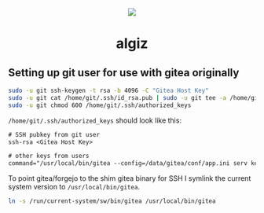 <div align="center">
<img src="https://upload.wikimedia.org/wikipedia/commons/d/df/Runic_letter_algiz.svg">
<h1>algiz</h1>
</div>

## Setting up git user for use with gitea originally

```sh
sudo -u git ssh-keygen -t rsa -b 4096 -C "Gitea Host Key"
sudo -u git cat /home/git/.ssh/id_rsa.pub | sudo -u git tee -a /home/git/.ssh/authorized_keys
sudo -u git chmod 600 /home/git/.ssh/authorized_keys
```

`/home/git/.ssh/authorized_keys` should look like this:

```txt
# SSH pubkey from git user
ssh-rsa <Gitea Host Key>

# other keys from users
command="/usr/local/bin/gitea --config=/data/gitea/conf/app.ini serv key-1",no-port-forwarding,no-X11-forwarding,no-agent-forwarding,no-pty <user pubkey>
```

To point gitea/forgejo to the shim gitea binary for SSH I symlink the current system version to `/usr/local/bin/gitea`.

```sh
ln -s /run/current-system/sw/bin/gitea /usr/local/bin/gitea
```


